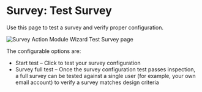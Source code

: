 # Survey: Test Survey

Use this page to test a survey and verify proper configuration.

![Survey Action Module Wizard Test Survey page](/img/versioned_docs/accessanalyzer_11.6/accessanalyzer/admin/action/survey/testsurvey.webp)

The configurable options are:

- Start test – Click to test your survey configuration
- Survey full test – Once the survey configuration test passes inspection, a full survey can be
  tested against a single user (for example, your own email account) to verify a survey matches
  design criteria
